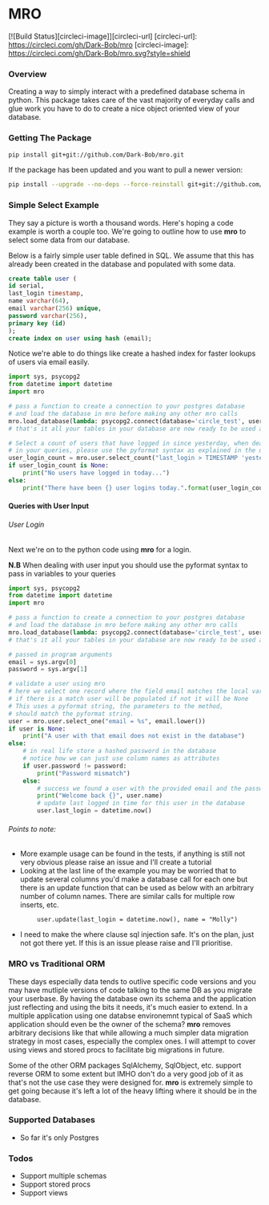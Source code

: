# MRO
[![Build Status][circleci-image]][circleci-url]
[circleci-url]: https://circleci.com/gh/Dark-Bob/mro
[circleci-image]: https://circleci.com/gh/Dark-Bob/mro.svg?style=shield

### Overview

Creating a way to simply interact with a predefined database schema in python. This package takes care of the vast majority of everyday calls and glue work you have to do to create a nice object oriented view of your database. 

### Getting The Package

```bash
pip install git+git://github.com/Dark-Bob/mro.git
```

If the package has been updated and you want to pull a newer version:

```bash
pip install --upgrade --no-deps --force-reinstall git+git://github.com/Dark-Bob/mro.git
```

### Simple Select Example 

They say a picture is worth a thousand words. Here's hoping a code example is worth a couple too. We're going to outline how to use **mro** to select
some data from our database. 

Below is a fairly simple user table defined in SQL. We assume that this has already been created in the database and populated with some data.

```sql
create table user (
id serial, 
last_login timestamp,
name varchar(64),
email varchar(256) unique,
password varchar(256),
primary key (id)
);
create index on user using hash (email);
```
Notice we're able to do things like create a hashed index for faster lookups of users via email easily.


```python
import sys, psycopg2
from datetime import datetime
import mro

# pass a function to create a connection to your postgres database
# and load the database in mro before making any other mro calls
mro.load_database(lambda: psycopg2.connect(database='circle_test', user='ubuntu'))
# that's it all your tables in your database are now ready to be used as classes

# Select a count of users that have logged in since yesterday, when dealing with user input
# in your queries, please use the pyformat syntax as explained in the user login example below
user_login_count = mro.user.select_count("last_login > TIMESTAMP 'yesterday'")
if user_login_count is None:
    print("No users have logged in today...")
else:
    print("There have been {} user logins today.".format(user_login_count))
```

#### Queries with User Input
###### User Login

Next we're on to the python code using **mro** for a login.

**N.B** When dealing with user input you should use the pyformat syntax to pass in variables to your queries

```python
import sys, psycopg2
from datetime import datetime
import mro

# pass a function to create a connection to your postgres database
# and load the database in mro before making any other mro calls
mro.load_database(lambda: psycopg2.connect(database='circle_test', user='ubuntu'))
# that's it all your tables in your database are now ready to be used as classes

# passed in program arguments
email = sys.argv[0]
password = sys.argv[1]

# validate a user using mro
# here we select one record where the field email matches the local variable
# if there is a match user will be populated if not it will be None
# This uses a pyformat string, the parameters to the method,
# should match the pyformat string.
user = mro.user.select_one("email = %s", email.lower())
if user is None:
    print("A user with that email does not exist in the database")
else:
    # in real life store a hashed password in the database
    # notice how we can just use column names as attributes
    if user.password != password:
        print("Password mismatch")
    else:
        # success we found a user with the provided email and the password matched
        print("Welcome back {}", user.name)
        # update last logged in time for this user in the database
        user.last_login = datetime.now()
```
###### Points to note:
- More example usage can be found in the tests, if anything is still not very obvious please raise an issue and I'll create a tutorial
- Looking at the last line of the example you may be worried that to update several columns you'd make a database call for each one but there is an update function that can be used as below with an arbitrary number of column names. There are similar calls for multiple row inserts, etc.
```
        user.update(last_login = datetime.now(), name = "Molly")
```
- I need to make the where clause sql injection safe. It's on the plan, just not got there yet. If this is an issue please raise and I'll prioritise.

### MRO vs Traditional ORM

These days especially data tends to outlive specific code versions and you may have mutliple versions of code talking to the same DB as you migrate your userbase. By having the database own its schema and the application just reflecting and using the bits it needs, it's much easier to extend. In a multiple application using one databse environemnt typical of SaaS which application should even be the owner of the schema? **mro** removes arbitrary decisions like that while allowing a much simpler data migration strategy in most cases, especially the complex ones. I will attempt to cover using views and stored procs to facilitate big migrations in future.

Some of the other ORM packages SqlAlchemy, SqlObject, etc. support reverse ORM to some extent but IMHO don't do a very good job of it as that's not the use case they were designed for. **mro** is extremely simple to get going because it's left a lot of the heavy lifting where it should be in the database.

### Supported Databases
- So far it's only Postgres

### Todos
- Support multiple schemas
- Support stored procs
- Support views




